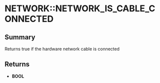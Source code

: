# NETWORK::NETWORK_IS_CABLE_CONNECTED

## Summary
Returns true if the hardware network cable is connected

## Returns
* **BOOL**